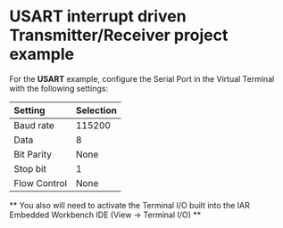 # USART interrupt driven Transmitter/Receiver project example

For the __USART__ example, configure the Serial Port in the Virtual Terminal with the following settings:

| __Setting__    |  __Selection__  |
| :------------- | :-------------- |
| Baud rate      | 115200          |
| Data           | 8               |
| Bit Parity     | None            |
| Stop bit       | 1               | 
| Flow Control   | None            | 


** You also will need to activate the Terminal I/O built into the IAR Embedded Workbench IDE (View → Terminal I/O) **